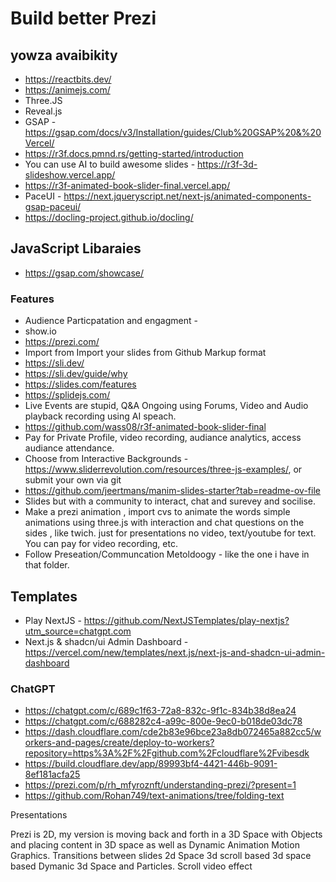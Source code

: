 # Build better Prezi

## yowza avaibikity 

- https://reactbits.dev/
- https://animejs.com/
- Three.JS
- Reveal.js
- GSAP -https://gsap.com/docs/v3/Installation/guides/Club%20GSAP%20&%20Vercel/
- https://r3f.docs.pmnd.rs/getting-started/introduction
- You can use AI to build awesome slides - https://r3f-3d-slideshow.vercel.app/
- https://r3f-animated-book-slider-final.vercel.app/
- PaceUI - https://next.jqueryscript.net/next-js/animated-components-gsap-paceui/
- https://docling-project.github.io/docling/

## JavaScript Libaraies 

- https://gsap.com/showcase/


### Features

- Audience Particpatation and engagment -
- show.io
- https://prezi.com/
- Import from Import your slides from Github Markup format
- https://sli.dev/
- https://sli.dev/guide/why
- https://slides.com/features
- https://splidejs.com/
- Live Events are stupid, Q&A Ongoing using Forums, Video and Audio playback recording using AI speach.
- https://github.com/wass08/r3f-animated-book-slider-final
- Pay for Private Profile, video recording, audiance analytics, access audiance attendance.
- Choose from Interactive Backgrounds - https://www.sliderrevolution.com/resources/three-js-examples/, or submit your own via git
- https://github.com/jeertmans/manim-slides-starter?tab=readme-ov-file
- Slides but with a community to interact, chat and surevey and socilise.
- Make a prezi animation , import cvs to animate the words simple animations using three.js with interaction and chat questions on the sides , like twich. just for presentations no video, text/youtube for text. You can pay for video recording, etc.
- Follow Preseation/Communcation Metoldoogy - like the one i have in that folder. 

## Templates

- Play NextJS - https://github.com/NextJSTemplates/play-nextjs?utm_source=chatgpt.com
- Next.js & shadcn/ui Admin Dashboard - https://vercel.com/new/templates/next.js/next-js-and-shadcn-ui-admin-dashboard
### ChatGPT

- https://chatgpt.com/c/689c1f63-72a8-832c-9f1c-834b38d8ea24
- https://chatgpt.com/c/688282c4-a99c-800e-9ec0-b018de03dc78
- https://dash.cloudflare.com/cde2b83e96bce23a8db072465a882cc5/workers-and-pages/create/deploy-to-workers?repository=https%3A%2F%2Fgithub.com%2Fcloudflare%2Fvibesdk
- https://build.cloudflare.dev/app/89993bf4-4421-446b-9091-8ef181acfa25
- https://prezi.com/p/rh_mfyroznft/understanding-prezi/?present=1
- https://github.com/Rohan749/text-animations/tree/folding-text


Presentations

Prezi is 2D, my version is moving back and forth in a 3D Space with Objects and placing content in 3D space as well as Dynamic Animation Motion Graphics.
Transitions between slides 2d Space 3d scroll based 3d space based Dymanic 3d Space and Particles. Scroll video effect
